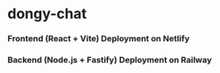 # dongy-chat

### Frontend (React + Vite) Deployment on Netlify

### Backend (Node.js + Fastify) Deployment on Railway
